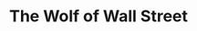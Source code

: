 ---
title: "The Wolf of Wall Street"
year: 2013
rating: 4
stars: "★★★★"
rewatched: true
permalink: "the-wolf-of-wall-street"
watched_on: 2020-07-11
---